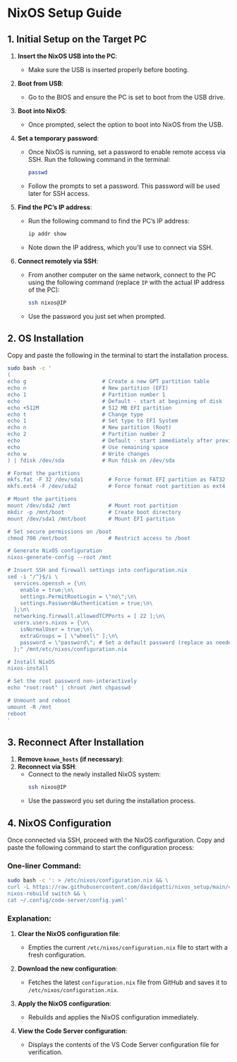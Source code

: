 # NixOS Setup Guide

## 1. Initial Setup on the Target PC

1. **Insert the NixOS USB into the PC**:
   - Make sure the USB is inserted properly before booting.

1. **Boot from USB**:
   - Go to the BIOS and ensure the PC is set to boot from the USB drive.

1. **Boot into NixOS**:
   - Once prompted, select the option to boot into NixOS from the USB.

1. **Set a temporary password**:
   - Once NixOS is running, set a password to enable remote access via SSH. Run the following command in the terminal:
     ```bash
     passwd
     ```
   - Follow the prompts to set a password. This password will be used later for SSH access.

1. **Find the PC’s IP address**:
   - Run the following command to find the PC’s IP address:
     ```bash
     ip addr show
     ```
   - Note down the IP address, which you’ll use to connect via SSH.

1. **Connect remotely via SSH**:
   - From another computer on the same network, connect to the PC using the following command (replace `IP` with the actual IP address of the PC):
     ```bash
     ssh nixos@IP
     ```
   - Use the password you just set when prompted.

## 2. OS Installation

Copy and paste the following in the terminal to start the installation process.

```bash
sudo bash -c '
(
echo g                        # Create a new GPT partition table
echo n                        # New partition (EFI)
echo 1                        # Partition number 1
echo                          # Default - start at beginning of disk
echo +512M                    # 512 MB EFI partition
echo t                        # Change type
echo 1                        # Set type to EFI System
echo n                        # New partition (Root)
echo 2                        # Partition number 2
echo                          # Default - start immediately after previous partition
echo                          # Use remaining space
echo w                        # Write changes
) | fdisk /dev/sda            # Run fdisk on /dev/sda

# Format the partitions
mkfs.fat -F 32 /dev/sda1        # Force format EFI partition as FAT32
mkfs.ext4 -F /dev/sda2          # Force format root partition as ext4

# Mount the partitions
mount /dev/sda2 /mnt            # Mount root partition
mkdir -p /mnt/boot              # Create boot directory
mount /dev/sda1 /mnt/boot       # Mount EFI partition

# Set secure permissions on /boot
chmod 700 /mnt/boot             # Restrict access to /boot

# Generate NixOS configuration
nixos-generate-config --root /mnt

# Insert SSH and firewall settings into configuration.nix
sed -i "/^}$/i \
  services.openssh = {\n\
    enable = true;\n\
    settings.PermitRootLogin = \"no\";\n\
    settings.PasswordAuthentication = true;\n\
  };\n\
  networking.firewall.allowedTCPPorts = [ 22 ];\n\
  users.users.nixos = {\n\
    isNormalUser = true;\n\
    extraGroups = [ \"wheel\" ];\n\
    password = \"password\"; # Set a default password (replace as needed)\n\
  };" /mnt/etc/nixos/configuration.nix

# Install NixOS
nixos-install

# Set the root password non-interactively
echo "root:root" | chroot /mnt chpasswd

# Unmount and reboot
umount -R /mnt
reboot
'
```

## 3. Reconnect After Installation

1. **Remove `known_hosts` (if necessary)**:
1. **Reconnect via SSH**:
   - Connect to the newly installed NixOS system:
     ```bash
     ssh nixos@IP
     ```
   - Use the password you set during the installation process.

## 4. NixOS Configuration

Once connected via SSH, proceed with the NixOS configuration. Copy and paste the following command to start the configuration process:

### One-liner Command:
```bash
sudo bash -c ': > /etc/nixos/configuration.nix && \
curl -L https://raw.githubusercontent.com/davidgatti/nixos_setup/main/configuration.nix -o /etc/nixos/configuration.nix && \
nixos-rebuild switch && \
cat ~/.config/code-server/config.yaml'
```

### Explanation:

1. **Clear the NixOS configuration file**:
   - Empties the current `/etc/nixos/configuration.nix` file to start with a fresh configuration.
   
2. **Download the new configuration**:
   - Fetches the latest `configuration.nix` file from GitHub and saves it to `/etc/nixos/configuration.nix`.

3. **Apply the NixOS configuration**:
   - Rebuilds and applies the NixOS configuration immediately.

4. **View the Code Server configuration**:
   - Displays the contents of the VS Code Server configuration file for verification.
